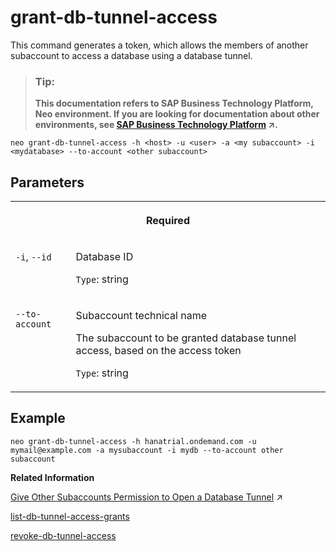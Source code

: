 <!-- loio7791e70cdc434350bd40188ca49ab0f3 -->

# grant-db-tunnel-access

This command generates a token, which allows the members of another subaccount to access a database using a database tunnel.



> ### Tip:  
> **This documentation refers to SAP Business Technology Platform, Neo environment. If you are looking for documentation about other environments, see [SAP Business Technology Platform](https://help.sap.com/viewer/65de2977205c403bbc107264b8eccf4b/Cloud/en-US/6a2c1ab5a31b4ed9a2ce17a5329e1dd8.html "SAP Business Technology Platform (SAP BTP) is an integrated offering comprised of four technology portfolios: database and data management, application development and integration, analytics, and intelligent technologies. The platform offers users the ability to turn data into business value, compose end-to-end business processes, and build and extend SAP applications quickly.") :arrow_upper_right:.**



```
neo grant-db-tunnel-access -h <host> -u <user> -a <my subaccount> -i <mydatabase> --to-account <other subaccount>
```



## Parameters


<table>
<tr>
<th valign="top" colspan="2">

Required



</th>
</tr>
<tr>
<td valign="top">

`-i`, `--id`



</td>
<td valign="top">

Database ID

`Type`: string



</td>
</tr>
<tr>
<td valign="top">

`--to-account`



</td>
<td valign="top">

Subaccount technical name

The subaccount to be granted database tunnel access, based on the access token

`Type`: string



</td>
</tr>
</table>



## Example

```
neo grant-db-tunnel-access -h hanatrial.ondemand.com -u mymail@example.com -a mysubaccount -i mydb --to-account other subaccount
```

**Related Information**  


[Give Other Subaccounts Permission to Open a Database Tunnel](https://help.sap.com/viewer/3fa880aa54b74110ae99ad01503fcd60/Cloud/en-US/6efad73a5cfa41b486348b6758a6a391.html "You can allow other subaccounts to open a tunnel to an SAP ASE database database in your subaccount in the Neo environment.") :arrow_upper_right:

[list-db-tunnel-access-grants](list-db-tunnel-access-grants-21e4be8.md "This command lists all current database access permissions for databases in other subaccounts.")

[revoke-db-tunnel-access](revoke-db-tunnel-access-616309e.md "This command revokes database access that has been given to another subaccount.")

